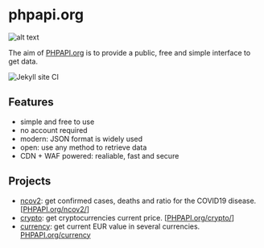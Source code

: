 # phpapi.org

![alt text](https://phpapi.org/img/phpapi.org.png "PHPAPI.org")

The aim of [PHPAPI.org](https://phpapi.org) is to provide a public, free and simple interface to get data.

![Jekyll site CI](https://github.com/fabriziosalmi/phpapi/workflows/Jekyll%20site%20CI/badge.svg?branch=master)

## Features

- simple and free to use
- no account required
- modern: JSON format is widely used
- open: use any method to retrieve data
- CDN + WAF powered: realiable, fast and secure

## Projects

- [ncov2](https://github.com/fabriziosalmi/phpapi/blob/master/ncov2/README.md): get confirmed cases, deaths and ratio for the COVID19 disease. [[PHPAPI.org/ncov2/](https://phpapi.org/ncov2/)]
- [crypto](https://github.com/fabriziosalmi/phpapi/blob/master/crypto/README.md): get cryptocurrencies current price.  [[PHPAPI.org/crypto/](https://phpapi.org/crypto/)]
- [currency](https://github.com/fabriziosalmi/phpapi/blob/master/currency/README.md): get current EUR value in several currencies. [PHPAPI.org/currency](https://phpapi.org/currency/api.php?currency=EUR)
